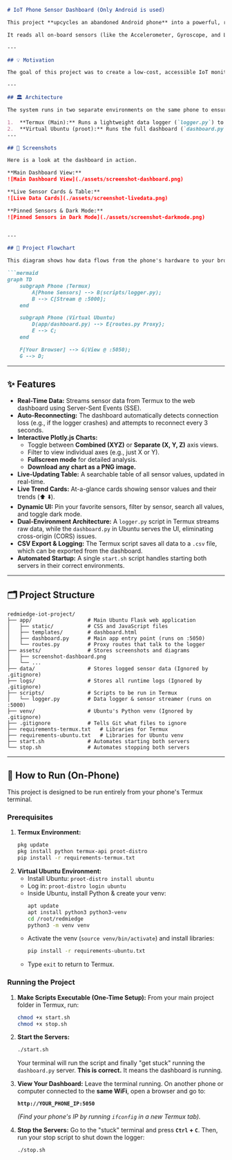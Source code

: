 
````markdown
# IoT Phone Sensor Dashboard (Only Android is used)

This project **upcycles an abandoned Android phone** into a powerful, real-time IoT sensor hub.

It reads all on-board sensors (like the Accelerometer, Gyroscope, and Light sensor) using Termux and streams the data to a robust web dashboard. The entire system—both the data logger and the web server—runs intelligently in separate environments on the same phone.

---

## 💡 Motivation

The goal of this project was to create a low-cost, accessible IoT monitoring system by **upcycling old hardware**. This entire system runs on an abandoned Android phone, using Termux and a virtual Ubuntu environment to host a complete web application and data pipeline. It proves that powerful IoT solutions don't require expensive, specialized hardware, just the creative use of everyday technology.

---

## 🏛️ Architecture

The system runs in two separate environments on the same phone to ensure stability and separation of tasks:

1.  **Termux (Main):** Runs a lightweight data logger (`logger.py`) to read sensors and stream data.
2.  **Virtual Ubuntu (proot):** Runs the full dashboard (`dashboard.py`) inside a dedicated Python virtual environment, providing a stable server for the web UI.
---

## 📸 Screenshots

Here is a look at the dashboard in action.

**Main Dashboard View:**
![Main Dashboard View](./assets/screenshot-dashboard.png)

**Live Sensor Cards & Table:**
![Live Data Cards](./assets/screenshot-livedata.png)

**Pinned Sensors & Dark Mode:**
![Pinned Sensors in Dark Mode](./assets/screenshot-darkmode.png)


---

## 🌊 Project Flowchart

This diagram shows how data flows from the phone's hardware to your browser.

```mermaid
graph TD
    subgraph Phone (Termux)
        A[Phone Sensors] --> B(scripts/logger.py);
        B --> C[Stream @ :5000];
    end

    subgraph Phone (Virtual Ubuntu)
        D(app/dashboard.py) --> E{routes.py Proxy};
        E --> C;
    end

    F[Your Browser] --> G(View @ :5050);
    G --> D;
````

-----
## ✨ Features

* **Real-Time Data:** Streams sensor data from Termux to the web dashboard using Server-Sent Events (SSE).
* **Auto-Reconnecting:** The dashboard automatically detects connection loss (e.g., if the logger crashes) and attempts to reconnect every 3 seconds.
* **Interactive Plotly.js Charts:**
    * Toggle between **Combined (XYZ)** or **Separate (X, Y, Z)** axis views.
    * Filter to view individual axes (e.g., just X or Y).
    * **Fullscreen mode** for detailed analysis.
    * **Download any chart as a PNG image.**
* **Live-Updating Table:** A searchable table of all sensor values, updated in real-time.
* **Live Trend Cards:** At-a-glance cards showing sensor values and their trends (⬆️ ⬇️).
* **Dynamic UI:** Pin your favorite sensors, filter by sensor, search all values, and toggle dark mode.
* **Dual-Environment Architecture:** A `logger.py` script in Termux streams raw data, while the `dashboard.py` in Ubuntu serves the UI, eliminating cross-origin (CORS) issues.
* **CSV Export & Logging:** The Termux script saves all data to a `.csv` file, which can be exported from the dashboard.
* **Automated Startup:** A single `start.sh` script handles starting both servers in their correct environments.

-----

## 🗂️ Project Structure

```
redmiedge-iot-project/
├── app/                  # Main Ubuntu Flask web application
│   ├── static/           # CSS and JavaScript files
│   ├── templates/        # dashboard.html
│   ├── dashboard.py      # Main app entry point (runs on :5050)
│   └── routes.py         # Proxy routes that talk to the logger
├── assets/               # Stores screenshots and diagrams
│   ├── screenshot-dashboard.png
│   └── ...
├── data/                 # Stores logged sensor data (Ignored by .gitignore)
├── logs/                 # Stores all runtime logs (Ignored by .gitignore)
├── scripts/              # Scripts to be run in Termux
│   └── logger.py         # Data logger & sensor streamer (runs on :5000)
├── venv/                 # Ubuntu's Python venv (Ignored by .gitignore)
├── .gitignore            # Tells Git what files to ignore
├── requirements-termux.txt   # Libraries for Termux
├── requirements-ubuntu.txt   # Libraries for Ubuntu venv
├── start.sh              # Automates starting both servers
└── stop.sh               # Automates stopping both servers
```

-----

## 🚀 How to Run (On-Phone)

This project is designed to be run entirely from your phone's Termux terminal.

### Prerequisites

1.  **Termux Environment:**
    ```bash
    pkg update
    pkg install python termux-api proot-distro
    pip install -r requirements-termux.txt
    ```
2.  **Virtual Ubuntu Environment:**
      * Install Ubuntu: `proot-distro install ubuntu`
      * Log in: `proot-distro login ubuntu`
      * Inside Ubuntu, install Python & create your venv:
        ```bash
        apt update
        apt install python3 python3-venv
        cd /root/redmiedge
        python3 -m venv venv
        ```
      * Activate the venv (`source venv/bin/activate`) and install libraries:
        ```bash
        pip install -r requirements-ubuntu.txt
        ```
      * Type `exit` to return to Termux.

### Running the Project

1.  **Make Scripts Executable (One-Time Setup):**
    From your main project folder in Termux, run:

    ```bash
    chmod +x start.sh
    chmod +x stop.sh
    ```

2.  **Start the Servers:**

    ```bash
    ./start.sh
    ```

    Your terminal will run the script and finally "get stuck" running the `dashboard.py` server. **This is correct.** It means the dashboard is running.

3.  **View Your Dashboard:**
    Leave the terminal running. On another phone or computer connected to the **same WiFi**, open a browser and go to:

    **`http://YOUR_PHONE_IP:5050`**

    *(Find your phone's IP by running `ifconfig` in a new Termux tab).*

4.  **Stop the Servers:**
    Go to the "stuck" terminal and press **`Ctrl` + `C`**. Then, run your stop script to shut down the logger:

    ```bash
    ./stop.sh
    ```

<!-- end list -->

```
```

